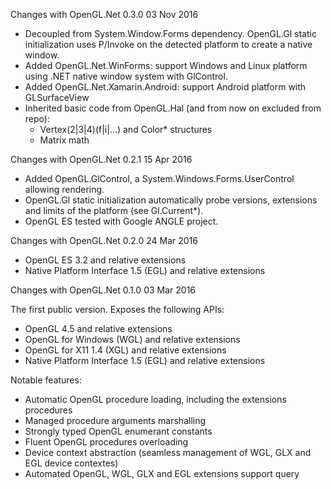 
Changes with OpenGL.Net 0.3.0													03 Nov 2016

- Decoupled from System.Window.Forms dependency. OpenGL.Gl static initialization uses P/Invoke on the detected platform
  to create a native window.
- Added OpenGL.Net.WinForms: support Windows and Linux platform using .NET native window system with GlControl.
- Added OpenGL.Net.Xamarin.Android: support Android platform with GLSurfaceView
- Inherited basic code from OpenGL.Hal (and from now on excluded from repo):
	- Vertex(2|3|4)(f|i|...) and Color* structures
	- Matrix math

Changes with OpenGL.Net 0.2.1													15 Apr 2016

- Added OpenGL.GlControl, a System.Windows.Forms.UserControl allowing rendering.
- OpenGL.Gl static initialization automatically probe versions, extensions and limits of the platform (see Gl.Current*).
- OpenGL ES tested with Google ANGLE project.

Changes with OpenGL.Net 0.2.0													24 Mar 2016

- OpenGL ES 3.2 and relative extensions
- Native Platform Interface 1.5 (EGL) and relative extensions

Changes with OpenGL.Net 0.1.0													03 Mar 2016

The first public version. Exposes the following APIs:
- OpenGL 4.5 and relative extensions
- OpenGL for Windows (WGL) and relative extensions
- OpenGL for X11 1.4 (XGL) and relative extensions
- Native Platform Interface 1.5 (EGL) and relative extensions

Notable features:
- Automatic OpenGL procedure loading, including the extensions procedures
- Managed procedure arguments marshalling
- Strongly typed OpenGL enumerant constants
- Fluent OpenGL procedures overloading
- Device context abstraction (seamless management of WGL, GLX and EGL device contextes)
- Automated OpenGL, WGL, GLX and EGL extensions support query
